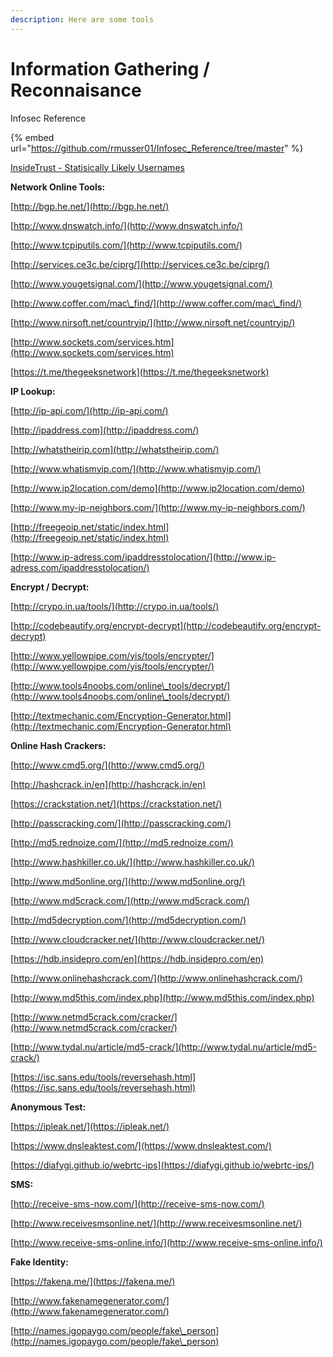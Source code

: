 ```yaml
---
description: Here are some tools
---
```


# Information Gathering / Reconnaisance

Infosec Reference

{% embed url="https://github.com/rmusser01/Infosec_Reference/tree/master" %}

[InsideTrust - Statisically Likely Usernames](https://github.com/insidetrust/statistically-likely-usernames)



**Network Online Tools:**

[http://bgp.he.net/](http://bgp.he.net/)

[http://www.dnswatch.info/](http://www.dnswatch.info/)

[http://www.tcpiputils.com/](http://www.tcpiputils.com/)

[http://services.ce3c.be/ciprg/](http://services.ce3c.be/ciprg/)

[http://www.yougetsignal.com/](http://www.yougetsignal.com/)

[http://www.coffer.com/mac\_find/](http://www.coffer.com/mac\_find/)

[http://www.nirsoft.net/countryip/](http://www.nirsoft.net/countryip/)

[http://www.sockets.com/services.htm](http://www.sockets.com/services.htm)

[https://t.me/thegeeksnetwork](https://t.me/thegeeksnetwork)

**IP Lookup:**

[http://ip-api.com/](http://ip-api.com/)

[http://ipaddress.com](http://ipaddress.com/)

[http://whatstheirip.com](http://whatstheirip.com/)

[http://www.whatismyip.com/](http://www.whatismyip.com/)

[http://www.ip2location.com/demo](http://www.ip2location.com/demo)

[http://www.my-ip-neighbors.com/](http://www.my-ip-neighbors.com/)

[http://freegeoip.net/static/index.html](http://freegeoip.net/static/index.html)

[http://www.ip-adress.com/ipaddresstolocation/](http://www.ip-adress.com/ipaddresstolocation/)

**Encrypt / Decrypt:**

[http://crypo.in.ua/tools/](http://crypo.in.ua/tools/)

[http://codebeautify.org/encrypt-decrypt](http://codebeautify.org/encrypt-decrypt)

[http://www.yellowpipe.com/yis/tools/encrypter/](http://www.yellowpipe.com/yis/tools/encrypter/)

[http://www.tools4noobs.com/online\_tools/decrypt/](http://www.tools4noobs.com/online\_tools/decrypt/)

[http://textmechanic.com/Encryption-Generator.html](http://textmechanic.com/Encryption-Generator.html)

**Online Hash Crackers:**

[http://www.cmd5.org/](http://www.cmd5.org/)

[http://hashcrack.in/en](http://hashcrack.in/en)

[https://crackstation.net/](https://crackstation.net/)

[http://passcracking.com/](http://passcracking.com/)

[http://md5.rednoize.com/](http://md5.rednoize.com/)

[http://www.hashkiller.co.uk/](http://www.hashkiller.co.uk/)

[http://www.md5online.org/](http://www.md5online.org/)

[http://www.md5crack.com/](http://www.md5crack.com/)

[http://md5decryption.com/](http://md5decryption.com/)

[http://www.cloudcracker.net/](http://www.cloudcracker.net/)

[https://hdb.insidepro.com/en](https://hdb.insidepro.com/en)

[http://www.onlinehashcrack.com/](http://www.onlinehashcrack.com/)

[http://www.md5this.com/index.php](http://www.md5this.com/index.php)

[http://www.netmd5crack.com/cracker/](http://www.netmd5crack.com/cracker/)

[http://www.tydal.nu/article/md5-crack/](http://www.tydal.nu/article/md5-crack/)

[https://isc.sans.edu/tools/reversehash.html](https://isc.sans.edu/tools/reversehash.html)

**Anonymous Test:**

[https://ipleak.net/](https://ipleak.net/)

[https://www.dnsleaktest.com/](https://www.dnsleaktest.com/)

[https://diafygi.github.io/webrtc-ips](https://diafygi.github.io/webrtc-ips/)

**SMS:**

[http://receive-sms-now.com/](http://receive-sms-now.com/)

[http://www.receivesmsonline.net/](http://www.receivesmsonline.net/)

[http://www.receive-sms-online.info/](http://www.receive-sms-online.info/)

**Fake Identity:**

[https://fakena.me/](https://fakena.me/)

[http://www.fakenamegenerator.com/](http://www.fakenamegenerator.com/)

[http://names.igopaygo.com/people/fake\_person](http://names.igopaygo.com/people/fake\_person)
